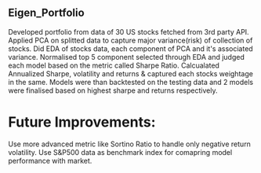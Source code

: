 ## Eigen_Portfolio 
Developed portfolio from data of 30 US stocks fetched from 3rd party API.
Applied PCA on splitted data to capture major variance(risk) of collection of stocks.
Did EDA of stocks data, each component of PCA and it's associated variance.
Normalised top 5 component selected through EDA and judged each model based on the metric called Sharpe Ratio.
Calcualated Annualized Sharpe, volatility and returns & captured each stocks weightage in the same.
Models were than backtested on the testing data and 2 models were finalised based on highest sharpe and returns respectively.

# Future Improvements:
Use more advanced metric like Sortino Ratio to handle only negative return volatility.
Use S&P500 data as benchmark index for comapring model performance with market.

